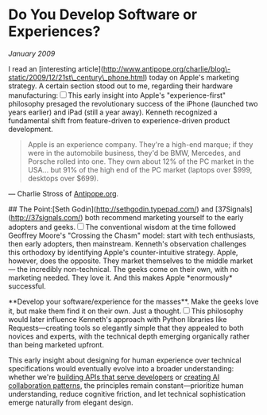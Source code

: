 # Do You Develop Software or Experiences?
*January 2009*





  I read an \[interesting article](http://www.antipope.org/charlie/blog\-static/2009/12/21st\_century\_phone.html) today on Apple's marketing strategy. A certain section stood out to me, regarding their hardware manufacturing:<label for="sn-1" class="margin-toggle sidenote-number"></label><input type="checkbox" id="sn-1" class="margin-toggle"/><span class="sidenote">This early insight into Apple's "experience-first" philosophy presaged the revolutionary success of the iPhone (launched two years earlier) and iPad (still a year away). Kenneth recognized a fundamental shift from feature-driven to experience-driven product development.</span>

 
> Apple is an experience company. They're a high\-end marque; if they were in the automobile business, they'd be BMW, Mercedes, and Porsche rolled into one. They own about 12% of the PC market in the USA... but 91% of the high end of the PC market (laptops over $999, desktops over $699\).

 — Charlie Stross of [Antipope.org](http://www.antipope.org/charlie/blog-static/2009/12/21st_century_phone.html).

 \#\# The Point:\[Seth Godin](http://sethgodin.typepad.com/) and \[37Signals](http://37signals.com/) both recommend marketing yourself to the early adopters and geeks.<label for="sn-2" class="margin-toggle sidenote-number"></label><input type="checkbox" id="sn-2" class="margin-toggle"/><span class="sidenote">The conventional wisdom at the time followed Geoffrey Moore's "Crossing the Chasm" model: start with tech enthusiasts, then early adopters, then mainstream. Kenneth's observation challenges this orthodoxy by identifying Apple's counter-intuitive strategy.</span> Apple, however, does the opposite. They market themselves to the middle market — the incredibly non\-technical. The geeks come on their own, with no marketing needed. They love it. And this makes Apple \*enormously\* successful. 

 \*\*Develop your software/experience for the masses\*\*. Make the geeks love it, but make them find it on their own. Just a thought.<label for="sn-3" class="margin-toggle sidenote-number"></label><input type="checkbox" id="sn-3" class="margin-toggle"/><span class="sidenote">This philosophy would later influence Kenneth's approach with Python libraries like Requests—creating tools so elegantly simple that they appealed to both novices and experts, with the technical depth emerging organically rather than being marketed upfront.</span>

This early insight about designing for human experience over technical specifications would eventually evolve into a broader understanding: whether we're [building APIs that serve developers](/essays/2025-08-27-from_http_to_consciousness) or [creating AI collaboration patterns](/essays/2025-08-26-building_rapport_with_your_ai), the principles remain constant—prioritize human understanding, reduce cognitive friction, and let technical sophistication emerge naturally from elegant design.

  
